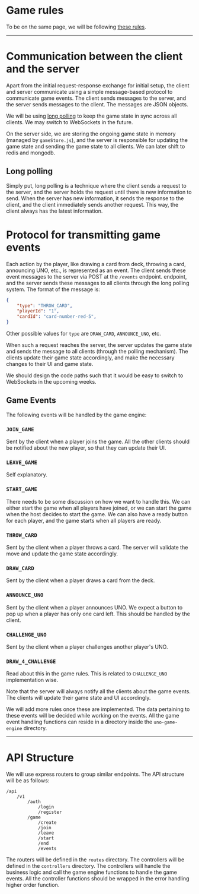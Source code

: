 # Game rules
To be on the same page, we will be following [these rules](https://www.unorules.com/).

---


# Communication between the client and the server

Apart from the initial request-response exchange for initial setup,
the client and server communicate using a simple message-based
protocol to communicate game events. The client sends messages to
the server, and the server sends messages to the client. The
messages are JSON objects.

We will be using
[long polling](https://javascript.info/long-polling) to keep the
game state in sync across all clients. We may switch to WebSockets
in the future.

On the server side, we are storing the ongoing game state in memory (managed by `gameStore.js`), and the server is responsible for updating the game state and sending the game state to all clients. We can later shift to redis and mongodb.

## Long polling
Simply put, long polling is a technique where the client sends a request to the server, and the server holds the request until there is new information to send. When the server has new information, it sends the response to the client, and the client immediately sends another request. This way, the client always has the latest information.

# Protocol for transmitting game events

Each action by the player, like drawing a card from deck, throwing a
card, announcing UNO, etc., is represented as an event. The client sends these event messages to the server via POST at the `/events` endpoint.
endpoint, and the server sends these messages to all clients through the long polling system. The
format of the message is:

```json
{
	"type": "THROW_CARD",
	"playerId": "1",
	"cardId": "card-number-red-5",
}
```
Other possible values for `type` are `DRAW_CARD`, `ANNOUNCE_UNO`, etc.

When such a request reaches the server, the server updates the game state and sends the message to all clients (through the polling mechanism). The clients update their game state accordingly, and make the necessary changes to their UI and game state.

We should design the code paths such that it would be easy to switch to WebSockets in the upcoming weeks.

## Game Events
The following events will be handled by the game engine:
### `JOIN_GAME`
Sent by the client when a player joins the game. All the other clients should be notified about the new player, so that they can update their UI.
### `LEAVE_GAME`
Self explanatory.
### `START_GAME`
There needs to be some discussion on how we want to handle this. We can either start the game when all players have joined, or we can start the game when the host decides to start the game. We can also have a ready button for each player, and the game starts when all players are ready.
### `THROW_CARD`
Sent by the client when a player throws a card. The server will validate the move and update the game state accordingly.
### `DRAW_CARD`
Sent by the client when a player draws a card from the deck. 

### `ANNOUNCE_UNO`
Sent by the client when a player announces UNO. We expect a button to pop up when a player has only one card left. This should be handled by the client.
### `CHALLENGE_UNO`
Sent by the client when a player challenges another player's UNO.
### `DRAW_4_CHALLENGE`
Read about this in the game rules. This is related to `CHALLENGE_UNO` implementation wise.

Note that the server will always notify all the clients about the game events. The clients will update their game state and UI accordingly.

We will add more rules once these are implemented. 
The data pertaining to these events will be decided while working on the events.
All the game event handling functions can reside in a directory inside the `uno-game-engine` directory.

---

# API Structure
We will use express routers to group similar endpoints. The API structure will be as follows:

```
/api
	/v1
		/auth
			/login
			/register
		/game
			/create
			/join
			/leave
			/start
			/end
			/events
```
The routers will be defined in the `routes` directory. The controllers will be defined in the `controllers` directory. The controllers will handle the business logic and call the game engine functions to handle the game events. All the controller functions should be wrapped in the error handling higher order function.